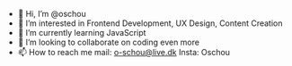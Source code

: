 - 👋 Hi, I’m @oschou
- 👀 I’m interested in Frontend Development, UX Design, Content Creation
- 🌱 I’m currently learning JavaScript
- 💞️ I’m looking to collaborate on coding even more
- 📫 How to reach me mail: o-schou@live.dk Insta: Oschou

<!---
oschou/oschou is a ✨ special ✨ repository because its `README.md` (this file) appears on your GitHub profile.
You can click the Preview link to take a look at your changes.
--->
